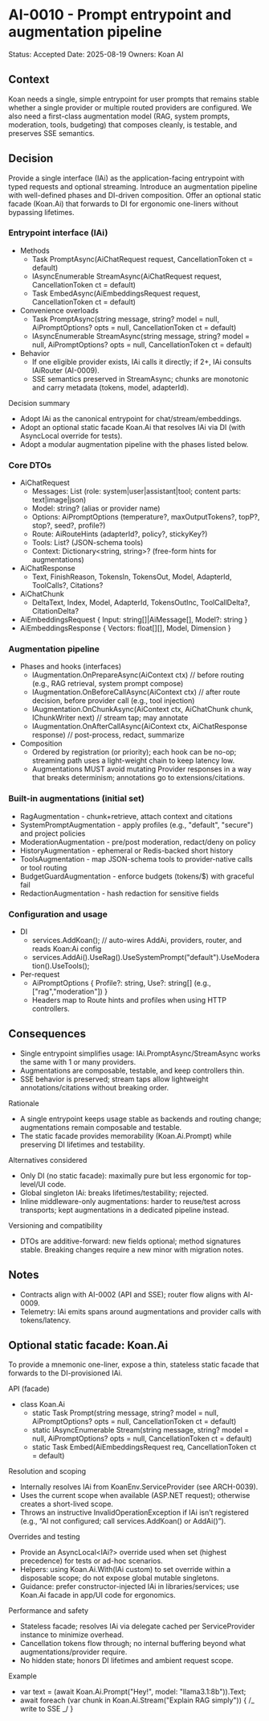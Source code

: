 # AI-0010 - Prompt entrypoint and augmentation pipeline

Status: Accepted
Date: 2025-08-19
Owners: Koan AI

## Context

Koan needs a single, simple entrypoint for user prompts that remains stable whether a single provider or multiple routed providers are configured. We also need a first-class augmentation model (RAG, system prompts, moderation, tools, budgeting) that composes cleanly, is testable, and preserves SSE semantics.

## Decision

Provide a single interface (IAi) as the application-facing entrypoint with typed requests and optional streaming. Introduce an augmentation pipeline with well-defined phases and DI-driven composition. Offer an optional static facade (Koan.Ai) that forwards to DI for ergonomic one-liners without bypassing lifetimes.

### Entrypoint interface (IAi)

- Methods
  - Task<AiChatResponse> PromptAsync(AiChatRequest request, CancellationToken ct = default)
  - IAsyncEnumerable<AiChatChunk> StreamAsync(AiChatRequest request, CancellationToken ct = default)
  - Task<AiEmbeddingsResponse> EmbedAsync(AiEmbeddingsRequest request, CancellationToken ct = default)
- Convenience overloads
  - Task<string> PromptAsync(string message, string? model = null, AiPromptOptions? opts = null, CancellationToken ct = default)
  - IAsyncEnumerable<AiChatChunk> StreamAsync(string message, string? model = null, AiPromptOptions? opts = null, CancellationToken ct = default)
- Behavior
  - If one eligible provider exists, IAi calls it directly; if 2+, IAi consults IAiRouter (AI-0009).
  - SSE semantics preserved in StreamAsync; chunks are monotonic and carry metadata (tokens, model, adapterId).

Decision summary

- Adopt IAi as the canonical entrypoint for chat/stream/embeddings.
- Adopt an optional static facade Koan.Ai that resolves IAi via DI (with AsyncLocal override for tests).
- Adopt a modular augmentation pipeline with the phases listed below.

### Core DTOs

- AiChatRequest
  - Messages: List<AiMessage> (role: system|user|assistant|tool; content parts: text|image|json)
  - Model: string? (alias or provider name)
  - Options: AiPromptOptions (temperature?, maxOutputTokens?, topP?, stop?, seed?, profile?)
  - Route: AiRouteHints (adapterId?, policy?, stickyKey?)
  - Tools: List<AiTool>? (JSON-schema tools)
  - Context: Dictionary<string, string>? (free-form hints for augmentations)
- AiChatResponse
  - Text, FinishReason, TokensIn, TokensOut, Model, AdapterId, ToolCalls?, Citations?
- AiChatChunk
  - DeltaText, Index, Model, AdapterId, TokensOutInc, ToolCallDelta?, CitationDelta?
- AiEmbeddingsRequest { Input: string[]|AiMessage[], Model?: string }
- AiEmbeddingsResponse { Vectors: float[][], Model, Dimension }

### Augmentation pipeline

- Phases and hooks (interfaces)
  - IAugmentation.OnPrepareAsync(AiContext ctx) // before routing (e.g., RAG retrieval, system prompt compose)
  - IAugmentation.OnBeforeCallAsync(AiContext ctx) // after route decision, before provider call (e.g., tool injection)
  - IAugmentation.OnChunkAsync(AiContext ctx, AiChatChunk chunk, IChunkWriter next) // stream tap; may annotate
  - IAugmentation.OnAfterCallAsync(AiContext ctx, AiChatResponse response) // post-process, redact, summarize
- Composition
  - Ordered by registration (or priority); each hook can be no-op; streaming path uses a light-weight chain to keep latency low.
  - Augmentations MUST avoid mutating Provider responses in a way that breaks determinism; annotations go to extensions/citations.

### Built-in augmentations (initial set)

- RagAugmentation - chunk+retrieve, attach context and citations
- SystemPromptAugmentation - apply profiles (e.g., "default", "secure") and project policies
- ModerationAugmentation - pre/post moderation, redact/deny on policy
- HistoryAugmentation - ephemeral or Redis-backed short history
- ToolsAugmentation - map JSON-schema tools to provider-native calls or tool routing
- BudgetGuardAugmentation - enforce budgets (tokens/$) with graceful fail
- RedactionAugmentation - hash redaction for sensitive fields

### Configuration and usage

- DI
  - services.AddKoan(); // auto-wires AddAi, providers, router, and reads Koan:Ai config
  - services.AddAi().UseRag().UseSystemPrompt("default").UseModeration().UseTools();
- Per-request
  - AiPromptOptions { Profile?: string, Use?: string[] (e.g., ["rag","moderation"]) }
  - Headers map to Route hints and profiles when using HTTP controllers.

## Consequences

- Single entrypoint simplifies usage: IAi.PromptAsync/StreamAsync works the same with 1 or many providers.
- Augmentations are composable, testable, and keep controllers thin.
- SSE behavior is preserved; stream taps allow lightweight annotations/citations without breaking order.

Rationale

- A single entrypoint keeps usage stable as backends and routing change; augmentations remain composable and testable.
- The static facade provides memorability (Koan.Ai.Prompt) while preserving DI lifetimes and testability.

Alternatives considered

- Only DI (no static facade): maximally pure but less ergonomic for top-level/UI code.
- Global singleton IAi: breaks lifetimes/testability; rejected.
- Inline middleware-only augmentations: harder to reuse/test across transports; kept augmentations in a dedicated pipeline instead.

Versioning and compatibility

- DTOs are additive-forward: new fields optional; method signatures stable. Breaking changes require a new minor with migration notes.

## Notes

- Contracts align with AI-0002 (API and SSE); router flow aligns with AI-0009.
- Telemetry: IAi emits spans around augmentations and provider calls with tokens/latency.

## Optional static facade: Koan.Ai

To provide a mnemonic one-liner, expose a thin, stateless static facade that forwards to the DI-provisioned IAi.

API (facade)

- class Koan.Ai
  - static Task<AiChatResponse> Prompt(string message, string? model = null, AiPromptOptions? opts = null, CancellationToken ct = default)
  - static IAsyncEnumerable<AiChatChunk> Stream(string message, string? model = null, AiPromptOptions? opts = null, CancellationToken ct = default)
  - static Task<AiEmbeddingsResponse> Embed(AiEmbeddingsRequest req, CancellationToken ct = default)

Resolution and scoping

- Internally resolves IAi from KoanEnv.ServiceProvider (see ARCH-0039).
- Uses the current scope when available (ASP.NET request); otherwise creates a short-lived scope.
- Throws an instructive InvalidOperationException if IAi isn’t registered (e.g., “AI not configured; call services.AddKoan() or AddAi()”).

Overrides and testing

- Provide an AsyncLocal<IAi?> override used when set (highest precedence) for tests or ad-hoc scenarios.
- Helpers: using Koan.Ai.With(IAi custom) to set override within a disposable scope; do not expose global mutable singletons.
- Guidance: prefer constructor-injected IAi in libraries/services; use Koan.Ai facade in app/UI code for ergonomics.

Performance and safety

- Stateless facade; resolves IAi via delegate cached per ServiceProvider instance to minimize overhead.
- Cancellation tokens flow through; no internal buffering beyond what augmentations/provider require.
- No hidden state; honors DI lifetimes and ambient request scope.

Example

- var text = (await Koan.Ai.Prompt("Hey!", model: "llama3.1:8b")).Text;
- await foreach (var chunk in Koan.Ai.Stream("Explain RAG simply")) { /_ write to SSE _/ }
